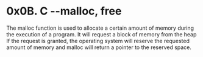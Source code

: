 # 0x0B. C --malloc, free

The malloc function is used to allocate a certain amount of memory during the execution of a program. It will request a block of memory from the heap
If the request is granted, the operating system will reserve the requested amount of memory and malloc will return a pointer to the reserved space.


